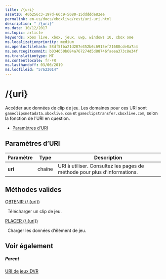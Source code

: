 ```yaml
---
title: /{uri}
assetID: 40b256c3-197d-66c9-5680-15ddddde82ee
permalink: en-us/docs/xboxlive/rest/uri-uri.html
description: " /{uri}"
ms.date: 10/12/2017
ms.topic: article
keywords: xbox live, xbox, jeux, uwp, windows 10, xbox one
ms.localizationpriority: medium
ms.openlocfilehash: 58df5fba21d207e352b6c6915ef21688cde8a7a4
ms.sourcegitcommit: b034650b684a767274d5d88746faeea373c8e34f
ms.translationtype: MT
ms.contentlocale: fr-FR
ms.lasthandoff: 03/06/2019
ms.locfileid: "57623014"
---
```

# <a name="uri"></a>/{uri}
Accéder aux données de clip de jeu. Les domaines pour ces URI sont `gameclipsmetadata.xboxlive.com` et `gameclipstransfer.xboxlive.com`, selon la fonction de l’URI en question.
 
  * [Paramètres d’URI](#ID4EX)
 
<a id="ID4EX"></a>

 
## <a name="uri-parameters"></a>Paramètres d’URI
 
| Paramètre| Type| Description| 
| --- | --- | --- | 
| <b>uri</b>| chaîne| URI à utiliser. Consultez les pages de méthode pour plus d’informations.| 
  
<a id="ID4ETB"></a>

 
## <a name="valid-methods"></a>Méthodes valides

[OBTENIR (/ {uri})](uri-uriget.md)

&nbsp;&nbsp;Télécharger un clip de jeu.

[PLACER (/ {uri})](uri-uriput.md)

&nbsp;&nbsp;Charger les données d’élément de jeu.
 
<a id="ID4EAC"></a>

 
## <a name="see-also"></a>Voir également
 
<a id="ID4ECC"></a>

 
##### <a name="parent"></a>Parent 

[URI de jeux DVR](atoc-reference-dvr.md)

   